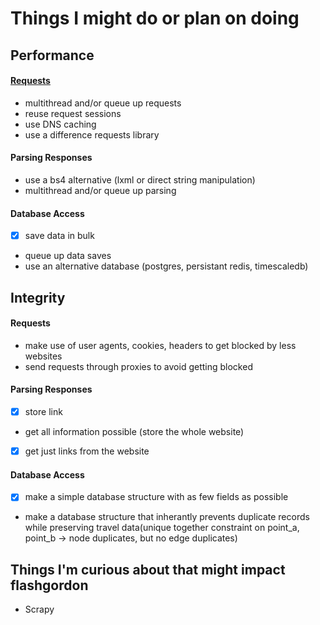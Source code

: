 # Things I might do or plan on doing

## Performance

#### [Requests](https://blog.greendeck.co/beyond-requests/) 
- multithread and/or queue up requests
- reuse request sessions
- use DNS caching
- use a difference requests library

#### Parsing Responses
- use a bs4 alternative (lxml or direct string manipulation)
- multithread and/or queue up parsing

#### Database Access
- [x] save data in bulk
- queue up data saves
- use an alternative database (postgres, persistant redis, timescaledb)

## Integrity

#### Requests
- make use of user agents, cookies, headers to get blocked by less websites
- send requests through proxies to avoid getting blocked

#### Parsing Responses
- [x] store link
- get all information possible (store the whole website)
- [x] get just links from the website

#### Database Access
- [x] make a simple database structure with as few fields as possible
- make a database structure that inherantly prevents duplicate records while preserving travel data(unique together constraint on point_a, point_b -> node duplicates, but no edge duplicates)

## Things I'm curious about that might impact flashgordon
- Scrapy
